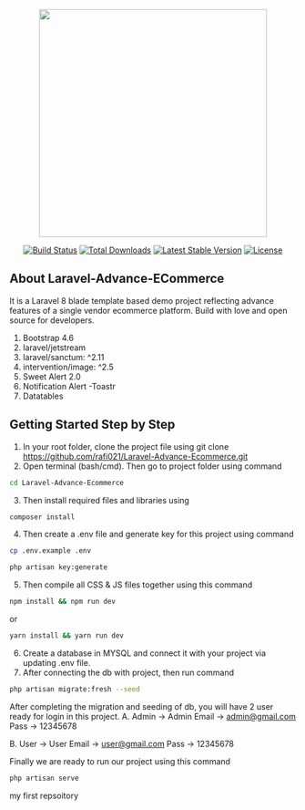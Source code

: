 <p align="center"><a href="https://laravel.com" target="_blank"><img src="https://raw.githubusercontent.com/laravel/art/master/logo-lockup/5%20SVG/2%20CMYK/1%20Full%20Color/laravel-logolockup-cmyk-red.svg" width="400"></a></p>

<p align="center">
<a href="https://travis-ci.org/laravel/framework"><img src="https://travis-ci.org/laravel/framework.svg" alt="Build Status"></a>
<a href="https://packagist.org/packages/laravel/framework"><img src="https://img.shields.io/packagist/dt/laravel/framework" alt="Total Downloads"></a>
<a href="https://packagist.org/packages/laravel/framework"><img src="https://img.shields.io/packagist/v/laravel/framework" alt="Latest Stable Version"></a>
<a href="https://packagist.org/packages/laravel/framework"><img src="https://img.shields.io/packagist/l/laravel/framework" alt="License"></a>
</p>

## About Laravel-Advance-ECommerce
It is a Laravel 8 blade template based demo project reflecting advance features of a single vendor ecommerce platform. Build with love and open source for developers. 

1. Bootstrap 4.6
2. laravel/jetstream 
3. laravel/sanctum: ^2.11 
4. intervention/image: ^2.5
5. Sweet Alert 2.0
6. Notification Alert -Toastr
7. Datatables

## Getting Started Step by Step
1. In your root folder, clone the project file using git clone https://github.com/rafi021/Laravel-Advance-Ecommerce.git
2. Open terminal (bash/cmd). Then go to project folder using command

```sh
cd Laravel-Advance-Ecommerce
```

3. Then install required files and libraries using 

```sh
composer install
```

4. Then create a .env file and generate key for this project using command 

```sh
cp .env.example .env

php artisan key:generate
```

5. Then compile all CSS & JS files together using this command

```sh
npm install && npm run dev
```

or

```sh
yarn install && yarn run dev
```
6. Create a database in MYSQL and connect it with your project via updating .env file.
7. After connecting the db with project, then run command 

```sh
php artisan migrate:fresh --seed
```

After completing the migration and seeding of db, you will have 2 user ready for login in this project. 
A.  Admin -> Admin
    Email -> admin@gmail.com
    Pass -> 12345678

B.  User -> User
    Email -> user@gmail.com
    Pass -> 12345678

Finally we are ready to run our project using this command 

```sh
php artisan serve
```
my first repsoitory